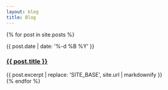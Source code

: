 ```yaml
---
layout: blog
title: Blog
---
```


{% for post in site.posts %}
<article class="preview">
  <div class="date">
  {{ post.date | date: '%-d %B %Y' }}
  </div>
  <h3>
    <a href="{{ site.base }}{{ post.url }}">{{ post.title }}</a>
  </h3>
  <div class="excerpt">
    {{ post.excerpt | replace: 'SITE_BASE', site.url | markdownify }}
  </div>
</article>
{% endfor %}